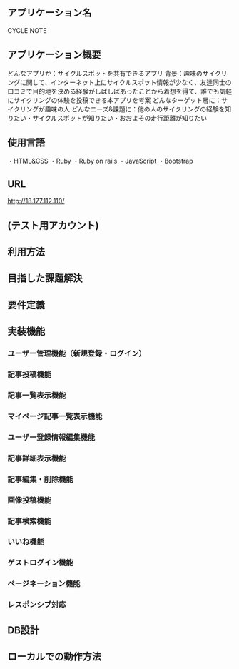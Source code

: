 ## アプリケーション名
CYCLE NOTE

## アプリケーション概要
どんなアプリか：サイクルスポットを共有できるアプリ
背景：趣味のサイクリングに関して、インターネット上にサイクルスポット情報が少なく、友達同士の口コミで目的地を決める経験がしばしばあったことから着想を得て、誰でも気軽にサイクリングの体験を投稿できる本アプリを考案
どんなターゲット層に：サイクリングが趣味の人
どんなニーズ&課題に：他の人のサイクリングの経験を知りたい・サイクルスポットが知りたい・おおよその走行距離が知りたい

## 使用言語
・HTML&CSS
・Ruby
・Ruby on rails
・JavaScript
・Bootstrap

## URL
http://18.177.112.110/

## (テスト用アカウント)

## 利用方法

## 目指した課題解決

## 要件定義

## 実装機能
### ユーザー管理機能（新規登録・ログイン）
### 記事投稿機能
### 記事一覧表示機能
### マイページ記事一覧表示機能
### ユーザー登録情報編集機能
### 記事詳細表示機能
### 記事編集・削除機能
### 画像投稿機能
### 記事検索機能
### いいね機能
### ゲストログイン機能
### ページネーション機能
### レスポンシブ対応

## DB設計

## ローカルでの動作方法